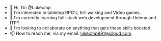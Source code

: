 - 👋 Hi, I’m @Lukecmp
- 👀 I’m interested in tabletop RPG's, hill-walking and Video games. 
- 🌱 I’m currently learning full-stack web development through Udemy and ITPT. 
- 💞️ I’m looking to collaborate on anything that gets these skills boosted.
- 📫 How to reach me, via my email: lukecmp991@icloud.com.

<!---
Lukecmp/Lukecmp is a ✨ special ✨ repository because its `README.md` (this file) appears on your GitHub profile.
You can click the Preview link to take a look at your changes.
--->
